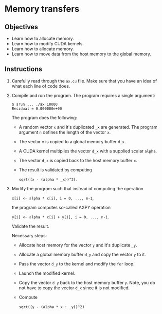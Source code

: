 # Memory transfers

## Objectives

 - Learn how to allocate memory.
 - Learn how to modify CUDA kernels.
 - Learn how to allocate memory.
 - Learn how to move data from the host memory to the global memory.

## Instructions

 1. Carefully read through the `ax.cu` file. Make sure that you have an idea
    of what each line of code does.

 2. Compile and run the program. The program requires a single argument:
 
    ```
    $ srun ... ./ax 10000
    Residual = 0.000000e+00
    ```
    
    The program does the following:
     - A random vector `x` and it's duplicated `_x` are generated.
       The program argument `n` defines the length of the vector `x`.
     - The vector `x` is copied to a global memory buffer `d_x`.
     - A CUDA kernel multiplies the vector `d_x` with a supplied scalar `alpha`.
     - The vector `d_x` is copied back to the host memory buffer `x`.
     - The result is validated by computing
     
       `sqrt((x - (alpha * _x))^2)`.

 3. Modify the program such that instead of computing the operation
    
    `x[i] <- alpha * x[i], i = 0, ..., n-1`, 
    
    the program computes so-called AXPY operation
    
    `y[i] <- alpha * x[i] + y[i], i = 0, ..., n-1`. 
    
    Validate the result.

    Necessary steps:
     - Allocate host memory for the vector `y` and it's duplicate `_y`.
     - Allocate a global memory buffer `d_y` and copy the vector `y` to it.
     - Pass the vector `d_y` to the kernel and modify the `for` loop.
     - Launch the modified kernel.
     - Copy the vector `d_y` back to the host memory buffer `y`. Note, you do
       not have to copy the vector `d_x` since it is not modified.
     - Compute

       `sqrt((y - (alpha * x + _y))^2)`.

